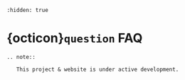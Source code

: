 ```{toctree}
:hidden: true
```
# {octicon}`question` FAQ

```{eval-rst}
.. note::

   This project & website is under active development.
```

<!-- Here are some FAQ about Bella Vista & napari: 

##### I can't see my image

If your image has loaded, but appears oversaturated (white), you may need to change the contrast limits of the image.  -->

